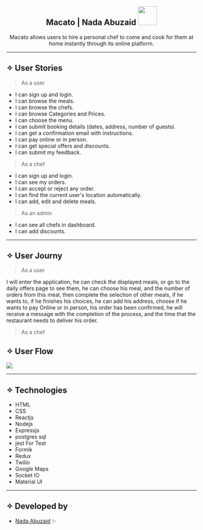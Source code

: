 <div align="center"><h2> Macato | Nada Abuzaid <img src="https://media.giphy.com/media/mGcNjsfWAjY5AEZNw6/giphy.gif" width="50"></h2>

  <allows align="center">Macato allows users to hire a personal chef to come and cook for them at home instantly through its online platform.

</p>
</div>
<hr>

## ✧ User Stories
> As a user
- I can sign up and login.
- I can browse the meals.
- I can browse the chefs.
- I can browse Categories and Prices.
- I can choose the menu.
- I can submit booking details (dates, address, number of guests).
- I can get a confirmation email with instructions.
- I can pay online or in person.
- I can get special offers and discounts.
- I can submit my feedback.

> As a chef
- I can sign up and login.
- I can see my orders.
- I can accept or reject any order.
- I can find the current user's location automatically.
- I can add, edit and delete meals.

> As an admin
- I can see all chefs in dashboard.
- I can add discounts.

<hr>

## ✧ User Journy
> As a user

I will enter the application, he can check the displayed meals, or go to the daily offers page to see them, he can choose his meal, and the number of orders from this meal, then complete the selection of other meals, if he wants to, if he finishes his choices, he can add his address, choose if he wants to pay Online or in person, his order has been confirmed, he will receive a message with the completion of the process, and the time that the restaurant needs to deliver his order.

> As a chef
## ✧ User Flow
<img src="https://d.top4top.io/p_2280hmj5j1.png">
<hr>

## ✧ Technologies
- HTML
- CSS
- Reactjs
- Nodejs
- Expressjs
- postgres sql
- jest For Test
- Formik
- Redux
- Twilio
- Google Maps
- Socket IO
- Material UI
<hr>



## ✧ Developed by
- [Nada Abuzaid](https://github.com/nada-abuzaid) ✨
